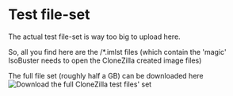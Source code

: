 <h1>Test file-set</h1>

The actual test file-set is way too big to upload here.

So, all you find here are the /*.imlst files (which contain the 'magic' IsoBuster needs to open the CloneZilla created image files)

The full file set (roughly half a GB) can be downloaded here ![Download the full CloneZilla test files' set](https://mega.nz/file/4VUQWALJ#_EwV5kMVjpa9lW7GJSXLshoGnNuFq_sIU9T691FV654)
